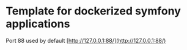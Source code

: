 # Template for dockerized symfony applications

Port 88 used by default [http://127.0.0.1:88/](http://127.0.0.1:88/)
